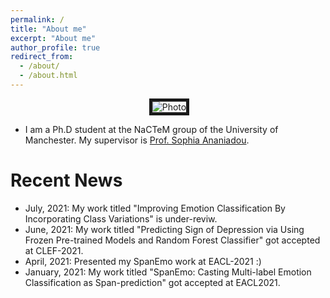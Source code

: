 ```yaml
---
permalink: /
title: "About me"
excerpt: "About me"
author_profile: true
redirect_from: 
  - /about/
  - /about.html
---
```


<p align="center">
  <img src="https://github.com/hasanhuz/halhuzali.github.io/blob/master/files/has_emnlp2018.PNG?raw=true" alt="Photo" border="5"/> 
</p>

* I am a Ph.D student at the NaCTeM group of the University of Manchester. My supervisor is [Prof. Sophia Ananiadou](http://www.nactem.ac.uk/staff/sophia.ananiadou/).

# Recent News
* July, 2021: My work titled "Improving Emotion Classification By Incorporating Class Variations" is under-reviw.
* June, 2021: My work titled "Predicting Sign of Depression via Using Frozen Pre-trained Models and Random Forest Classifier" got accepted at CLEF-2021.
* April, 2021: Presented my SpanEmo work at EACL-2021 :)
* January, 2021: My work titled "SpanEmo: Casting Multi-label Emotion Classification as Span-prediction" got accepted at EACL2021.
